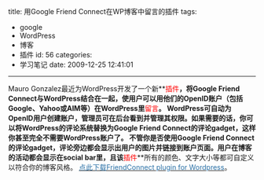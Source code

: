 title: 用Google Friend Connect在WP博客中留言的插件
tags:
  - google
  - WordPress
  - 博客
  - 插件
id: 56
categories:
  - 学习笔记
date: 2009-12-25 12:41:01
---

Mauro Gonzalez最近为WordPress开发了一个新**<span style="color: #ff0000;">插件</span>**，将Google Friend Connect与WordPress结合在一起，使用户可以用他们的OpenID账户（包括Google、Yahoo或AIM等）在WordPress里**<span style="color: #ff0000;">留言</span>**。
WordPress可自动为OpenID用户创建账户，管理员可在后台看到并管理其权限。如果需要的话，你可以将WordPress的评论系统替换为Google Friend Connect的评论gadget，这样你甚至完全不需要WordPress账户了。
不管你是否使用Google Friend Connect的评论gadget，评论旁边都会显示出用户的图片并链接到账户页面。用户在博客的活动都会显示在social bar里，且该**<span style="color: #ff0000;">插件</span>**所有的颜色、文字大小等都可自定义以符合你的博客风格。
[<span style="color: #2970a6;">点此下载FriendConnect plugin for Wordpress</span>](http://code.google.com/p/wp-gfc/wiki/Installation)。
